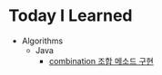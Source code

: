 # Today I Learned


+ Algorithms
  + Java
    + [combination 조합 메소드 구현](https://zero2top.github.io/combination/)  
